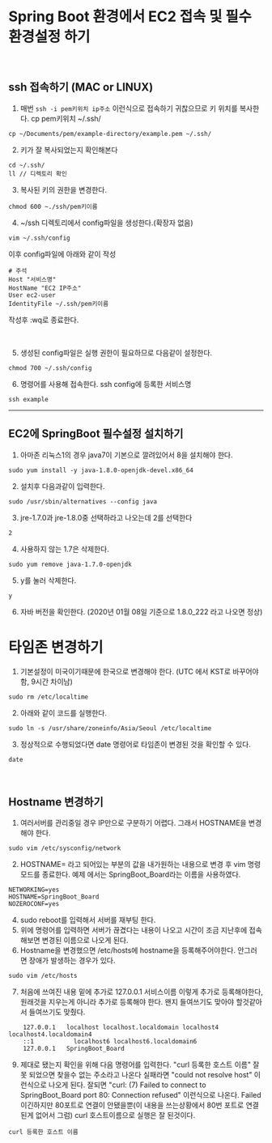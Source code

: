# Spring Boot 환경에서 EC2 접속 및 필수 환경설정 하기  

<br>

## ssh 접속하기 (MAC or LINUX)
1. 매번 `ssh -i pem키위치 ip주소` 이런식으로 접속하기 귀찮으므로 키 위치를 복사한다.
cp pem키위치 ~/.ssh/
```
cp ~/Documents/pem/example-directory/example.pem ~/.ssh/
```

2. 키가 잘 복사되었는지 확인해본다
```
cd ~/.ssh/
ll // 디렉토리 확인
```

3. 복사된 키의 권한을 변경한다.
```
chmod 600 ~./ssh/pem키이름
```

4. ~/ssh 디렉토리에서 config파일을 생성한다.(확장자 없음)
```
vim ~/.ssh/config
```
이후 config파일에 아래와 같이 작성
```
# 주석
Host "서비스명"
HostName "EC2 IP주소"
User ec2-user
IdentityFile ~/.ssh/pem키이름
```
작성후 :wq로 종료한다.

<br>

5. 생성된 config파일은 실행 권한이 필요하므로 다음같이 설정한다.
```
chmod 700 ~/.ssh/config
```

6. 명령어를 사용해 접속한다. ssh config에 등록한 서비스명
```
ssh example
```




----------------------------------------


## EC2에 SpringBoot 필수설정 설치하기

1. 아마존 리눅스1의 경우 java7이 기본으로 깔려있어서 8을 설치해야 한다.
```
sudo yum install -y java-1.8.0-openjdk-devel.x86_64
```
2. 설치후 다음과같이 입력한다.
```
sudo /usr/sbin/alternatives --config java
```
3. jre-1.7.0과 jre-1.8.0중 선택하라고 나오는데 2를 선택한다
```
2
```
4. 사용하지 않는 1.7은 삭제한다.
```
sudo yum remove java-1.7.0-openjdk
```
5. y를 눌러 삭제한다.
```
y
```
6. 자바 버전을 확인한다. (2020년 01월 08일 기준으로 1.8.0_222 라고 나오면 정상)



# 타임존 변경하기

1. 기본설정이 미국이기때문에 한국으로 변경해야 한다. (UTC 에서 KST로 바꾸어야함, 9시간 차이남)
```
sudo rm /etc/localtime
```
2. 아래와 같이 코드를 실행한다.
```
sudo ln -s /usr/share/zoneinfo/Asia/Seoul /etc/localtime
```
3. 정상적으로 수행되었다면 date 명령어로 타임존이 변경된 것을 확인할 수 있다.
```
date
```

<br>

## Hostname 변경하기

1. 여러서버를 관리중일 경우 IP만으로 구분하기 어렵다. 그래서 HOSTNAME을 변경해야 한다.
```
sudo vim /etc/sysconfig/network
```
2. HOSTNAME= 라고 되어있는 부분의 값을 내가원하는 내용으로 변경 후 vim 명령모드를 종료한다.
예제 에서는 SpringBoot_Board라는 이름을 사용하였다.
``` 
NETWORKING=yes
HOSTNAME=SpringBoot_Board
NOZEROCONF=yes
```
4. sudo reboot를 입력해서 서버를 재부팅 한다.
5. 위에 명령어를 입력하면 서버가 끊겼다는 내용이 나오고 시간이 조금 지난후에 접속해보면 변경된 이름으로 나오게 된다.
6. Hostname을 변경했으면 /etc/hosts에 hostname을 등록해주어야한다. 안그러면 장애가 발생하는 경우가 있다.
```
sudo vim /etc/hosts
```
7. 처음에 쓰여진 내용 밑에 추가로 127.0.0.1 서비스이름 이렇게 추가로 등록해야한다, 원래것을 지우는게 아니라 추가로 등록해야 한다. 왠지 들여쓰기도 맞아야 할것같아서 들여쓰기도 맞췄다.
```
    127.0.0.1   localhost localhost.localdomain localhost4 localhost4.localdomain4
    ::1           localhost6 localhost6.localdomain6
    127.0.0.1   SpringBoot_Board
```
9. 제대로 됐는지 확인을 위해 다음 명령어를 입력한다. "curl 등록한 호스트 이름" 잘못 되었으면 찾을수 없는 주소라고 나온다 실패라면 "could not resolve host" 이런식으로 나오게 된다. 잘되면 "curl: (7) Failed to connect to SpringBoot_Board port 80: Connection refused" 이런식으로 나온다. Failed 이긴하지만 80포트로 연결이 안됐을뿐(이 내용을 쓰는상황에서 80번 포트로 연결된게 없어서 그럼) curl 호스트이름으로 실행은 잘 된것이다.
```
curl 등록한 호스트 이름
```



















